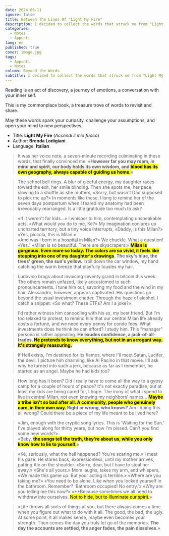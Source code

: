 ```yaml
---
date: 2024-06-11
ignore: false
title: Between The Lines Of "Light My Fire"
description: I decided to collect the words that struck me from "Light My Fire" by Brenda Lodigiani, a novel that explores the nuances of love, family and personal growth. Brenda's words made me laugh, reflect and move, and I hope they can do the same with you.
categories:
  - Notes
  - Appunti
lang: en
published: true
cover: image.jpg
tags:
  - Appunti
  - Notes
column: Beyond the Words
subtitle: I decided to collect the words that struck me from "Light My Fire" by Brenda Lodigiani, a novel that explores the nuances of love, family and personal growth. Brenda's words made me laugh, reflect and move, and I hope they can do the same with you.
---
```

Reading is an act of discovery, a journey of emotions, a conversation with your inner self.

This is my commonplace book, a treasure trove of words to revisit and share.

May these words spark your curiosity, challenge your assumptions, and open your mind to new perspectives.

- Title: **Light My Fire** (*Accendi il mio fuoco*)
- Author: **Brenda Lodigiani**
- Language: **Italian**

> It was her voice note, a seven-minute recording culminating in these words, that finally convinced me: «**However far you may roam, in mind and spirit, our body holds its own wisdom, and <mark>blood has its own geography, always capable of guiding us home.</mark>**»

> The school bell rings. A blur of gleeful energy, my daughter races toward the exit, her smile blinding. Then she spots me, her pace slowing to a shuffle as she mutters, «Sorry, but wasn't Dad supposed to pick me up?» In moments like these, I long to remind her of the seven days postpartum when I feared my anatomy had been irrevocably rearranged. Is a little gratitude too much to ask?

> «If it weren't for kids...»
> I whisper to him, contemplating unspeakable acts.
> «What would you do to me, Kè?»
> My imagination conjures up uncharted territory, but a tiny voice interrupts, «Daddy, is this Milan?» «Yes, piccola, this is Milan.»  
> «And was I born in a hospital in Milan?»
> We chuckle. What a question! 
> «Yes." 
> «Milan is so beautiful. There are skyscrapers!» 
> **<mark>Milan is gorgeous. Even more so today. The colors are so vivid, it feels like stepping into one of my daughter's drawings</mark>. The sky's blue, the trees' green, the sun's yellow.** I roll down the car window, my hand catching the warm breeze that playfully tousles my hair.

> Ludovico brags about invoicing seventy grand in bitcoin this week. The others remain unfazed, likely accustomed to such pronouncements. I tune him out, savoring my food and the wind in my hair. Alessandro, however, appears captivated. His questions go beyond the usual investment chatter. Through the haze of alcohol, I catch a snippet: «So what? These ETFs? Am I a joke?»  
>   
> I'd rather witness him canoodling with his ex, my best friend. But I'm too relaxed to protest, to remind him that our central Milan life already costs a fortune, and we need every penny for condo fees. What investments does he think he can afford? I study him. This "manager" persona is rather appealing. **He exudes confidence, a jack-of-all-trades. <mark>He pretends to know everything, but not in an arrogant way. It's strangely reassuring.</mark>**

> If Hell exists, I'm destined for its flames, where I'll meet Satan, Lucifer, the devil. I picture him charming, like Al Pacino in that movie. I'll ask why he turned into such a jerk, because as far as I remember, he started as an angel. Maybe he had kids too?

> How long has it been? Did I really have to come all the way to a gypsy camp for a couple of hours of peace? It's not exactly paradise, but at least my kids are being cared for, I hope. The irony of what I spend to live in central Milan, not even knowing my neighbors' names...
> **<mark>Maybe a tribe isn't so bad after all. A community, people who genuinely care, in their own way.</mark> Right or wrong, who knows?**
> Am I doing this all wrong? Could there be a piece of my life meant to be lived here?

> «Jim, enough with the cryptic song lyrics. This is 'Waiting for the Sun.' I've played along for thirty years, but now I'm pissed. Can't you find some new words?»  
> «Baby, **<mark>the songs tell the truth, they're about us, while you only know how to lie to yourself.</mark>**»

> «Kè, seriously, what the hell happened? You're scaring me.»
> I meet his gaze. He stares back, expressionless, until my mother arrives, patting Ale on the shoulder. «Sorry, dear, but I have to steal her away.» 
> «She's all yours.» 
> Mom laughs, takes my arm, and whispers, «We made this game up. But your acting is terrible.»
> «Where are you taking me?» 
> «You need to be alone. Like when you locked yourself in the bathroom. Remember? 'Bathroom occupied! No entry.'» 
> «Why are you telling me this now?» 
> «**Because sometimes we all need to withdraw into ourselves. <mark>Not to hide, but to illuminate our spirit.</mark>»

> «Life throws all sorts of things at you, but there always comes a time when you figure out what to do with it all. The good, the bad, the ugly. At some point, it all makes sense, maybe even becomes your strength. Then comes the day you truly let go of the memories. **The day the accounts are settled, the anger fades, the pain dissolves.**»
